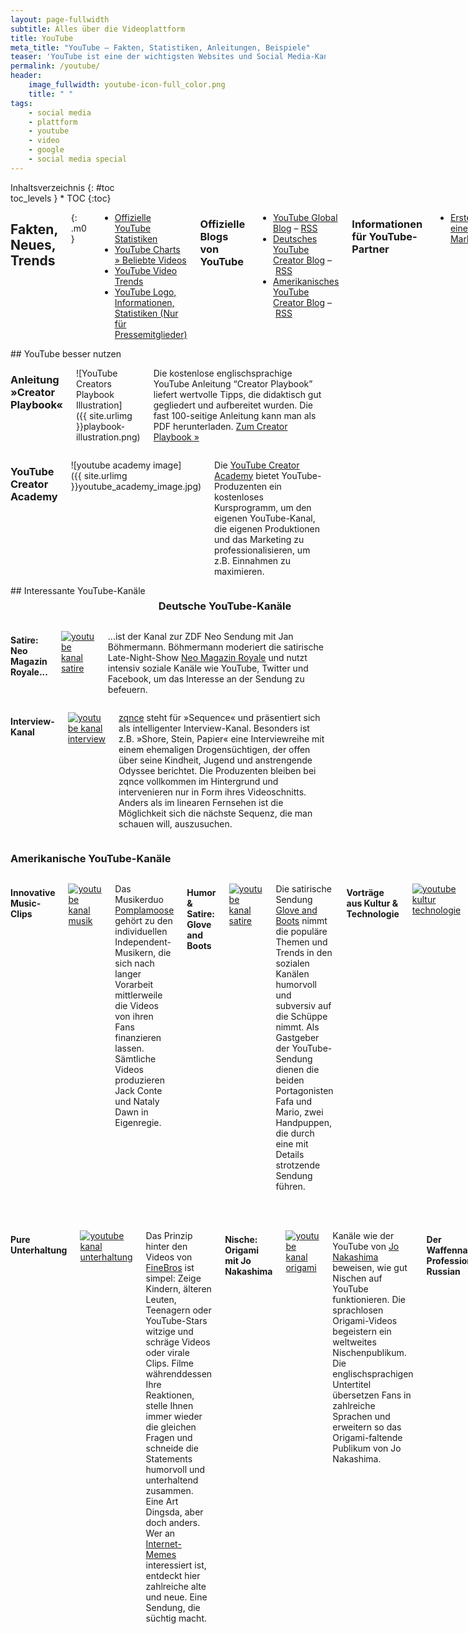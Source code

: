 ```yaml
---
layout: page-fullwidth
subtitle: Alles über die Videoplattform
title: YouTube
meta_title: "YouTube – Fakten, Statistiken, Anleitungen, Beispiele"
teaser: 'YouTube ist eine der wichtigsten Websites und Social Media-Kanäle im Internet. An dieser Stelle findet man aktuelle Nachrichten, Hintergrundinformationen, Anleitungen, Tipps &amp; Tricks und Downloads rund um die Videoplattform. Wir pflegen diese Informationen rund um die Uhr.'
permalink: /youtube/
header:
    image_fullwidth: youtube-icon-full_color.png
    title: " "
tags:
    - social media
    - plattform
    - youtube
    - video
    - google
    - social media special
---
```

<div class="row">
<div class="medium-5 medium-push-7 columns" markdown="1">
<div class="panel sans" markdown="1">
Inhaltsverzeichnis
{: #toc <div class=""></div>toc_levels }
*  TOC
{:toc}
</div>
</div><!-- /.medium-5.columns -->


<div class="medium-7 medium-pull-5 columns" markdown="1">

## Fakten, Neues, Trends
{: .m0 }

- [Offizielle YouTube Statistiken](http://www.youtube.com/t/press_statistics)
- [YouTube Charts » Beliebte Videos](http://www.youtube.com/charts)
- [YouTube Video Trends](http://www.youtube.com/videos)
- [YouTube Logo, Informationen, Statistiken (Nur für Pressemitglieder)](http://www.youtube.com/t/press_room_image_files)



### Offizielle Blogs von YouTube

- [YouTube Global Blog](http://youtube-global.blogspot.de) – [RSS](http://youtube-global.blogspot.com/feeds/posts/default?alt=rss)
- [Deutsches YouTube Creator Blog](http://youtubecreatorde.blogspot.de/) – [RSS](http://youtubecreatorde.blogspot.com/feeds/posts/default?alt=rss)
- [Amerikanisches YouTube Creator Blog](http://youtubecreator.blogspot.de) – [RSS](http://youtubecreator.blogspot.com/feeds/posts/default?alt=rss)
      
   
    
### Informationen für YouTube-Partner

- [Erstellen eines Markenkanals](http://support.google.com/youtube/bin/static.py?hl=de&topic=30085&guide=30071&page=guide.cs&answer=1101676)


   
## Virale Video-Kampagnen

Dies ist eine Sammlung bzw. Auswahl erfolgreicher, viraler<br /> Video-Kampagnen auf YouTube.

Kampagne mit Jennifer Aniston
:   <a href="http://www.youtube.com/watch?v=IV1tg9k9tXA">YouTube - Jennifer Aniston Sex Tape</a>

Tippex-Kampagne mit austauschbaren Videos
:   <a href="http://www.youtube.com/user/tippexperience">Tipp Experience</a>


</div><!-- /.medium-7.columns -->
</div><!-- /.row -->




<div class="row t30">
<div class="small-12 columns" markdown="1">
## YouTube besser nutzen
</div><!-- /.small-12.columns -->
</div><!-- /.row -->




<div class="row">
<div class="small-6 columns" markdown="1">

### Anleitung »Creator Playbook«

![YouTube Creators Playbook Illustration]({{ site.urlimg }}playbook-illustration.png)


Die kostenlose englischsprachige YouTube Anleitung “Creator Playbook” liefert wertvolle Tipps, die didaktisch gut gegliedert und aufbereitet wurden. Die fast 100-seitige Anleitung kann man als PDF herunterladen. [Zum Creator Playbook »](http://youtube.com/playbook)

</div><!-- /.small-6.columns -->



<div class="small-6 columns" markdown="1">

### YouTube Creator Academy

![youtube academy image]({{ site.urlimg }}youtube_academy_image.jpg)
        
Die [YouTube Creator Academy](https://www.youtube.com/yt/creators/de/creatoracademy.html) bietet YouTube-Produzenten ein kostenloses Kursprogramm, um den eigenen YouTube-Kanal, die eigenen Produktionen und das Marketing zu professionalisieren, um z.B. Einnahmen zu maximieren.


</div><!-- /.small-6.columns -->
</div><!-- /.row -->






<div class="row t30">
<div class="small-12 columns" markdown="1">
## Interessante YouTube-Kanäle

### Deutsche YouTube-Kanäle

</div><!-- /.small-12.columns -->
</div><!-- /.row -->




<div class="row">
<div class="medium-6 columns" markdown="1">
  
#### Satire: Neo Magazin Royale...

<a href="https://www.youtube.com/channel/UCNNEMxGKV1LsKZRt4vaIbvw"><img src="{{ site.urlimg }}youtube-jan-boehmermann-neo-royale-medium.jpg" alt="youtube kanal satire"></a>

...ist der Kanal zur ZDF Neo Sendung mit Jan Böhmermann. Böhmermann moderiert die satirische Late-Night-Show [Neo Magazin Royale](https://www.youtube.com/channel/UCNNEMxGKV1LsKZRt4vaIbvw) und nutzt intensiv soziale Kanäle wie YouTube, Twitter und Facebook, um das Interesse an der Sendung zu befeuern.


</div><!-- /.medium-6.columns -->
<div class="medium-6 columns" markdown="1">

#### Interview-Kanal 

<a href="http://www.youtube.com/user/zqnce"><img src="{{ site.urlimg }}zqnce.jpg" alt="youtube kanal interview"></a>

<a href="http://www.youtube.com/user/zqnce">zqnce</a> steht für »Sequence« und präsentiert sich als intelligenter Interview-Kanal. Besonders ist z.B. »Shore, Stein, Papier« eine Interviewreihe mit einem ehemaligen Drogensüchtigen, der offen über seine Kindheit, Jugend und anstrengende Odyssee berichtet. Die Produzenten bleiben bei zqnce vollkommen im Hintergrund und intervenieren nur in Form ihres Videoschnitts. Anders als im linearen Fernsehen ist die Möglichkeit sich die nächste Sequenz, die man schauen will, auszusuchen.

</div><!-- /.medium-6.columns -->
</div><!-- /.row -->




<div class="row t30">
<div class="small-12 columns" markdown="1">

### Amerikanische YouTube-Kanäle

</div><!-- /.small-12.columns -->
</div><!-- /.row -->



<div class="row">
<div class="medium-6 columns" markdown="1">

#### Innovative Music-Clips

<a href="https://www.youtube.com/user/PomplamooseMusic"><img src="{{ site.urlimg }}youtube-pomplamoose-medium.jpg" alt="youtube kanal musik"></a>

Das Musikerduo [Pomplamoose](https://www.youtube.com/user/PomplamooseMusic) gehört zu den individuellen Independent-Musikern, die sich nach langer Vorarbeit mittlerweile die Videos von ihren Fans finanzieren lassen. Sämtliche Videos produzieren Jack Conte und Nataly Dawn in Eigenregie.


#### Humor & Satire: Glove and Boots

<a href="http://www.youtube.com/user/gloveandboots"><img src="{{ site.urlimg }}glove_and_boots.jpg" alt="youtube kanal satire"></a>

Die satirische Sendung <a href="http://www.youtube.com/user/gloveandboots">Glove and Boots</a> nimmt die populäre Themen und Trends in den sozialen Kanälen humorvoll und subversiv auf die Schüppe nimmt. Als Gastgeber der YouTube-Sendung dienen die beiden Portagonisten Fafa und Mario, zwei Handpuppen, die durch eine mit Details strotzende Sendung führen.


#### Vorträge aus Kultur & Technologie

<a href="http://www.youtube.com/user/tedtalksdirector"><img src="{{ site.urlimg }}tedtalks.jpg" alt="youtube kultur technologie"></a>

Die <a href="http://www.youtube.com/user/tedtalksdirector">Ted Talks</a> sind zehn- bis zwanzigminütige Vorträge von Menschen, die auf ihrem Gebiet zu den intelligentesten, agilsten und erfolgreichsten Spezialisten gehören. Jeder Talk entführt den Zuschauer in eine neue Welt und informiert komprimiert aber unterhaltsam zu Themen aus Technologie, Biologie, Psychologie oder Design. Das Spektrum ist breit und bietet jedem Wissbegierigen den perfekten Kanal.


</div><!-- /.medium-6.columns -->
<div class="medium-6 columns" markdown="1">



#### Pure Unterhaltung
     
<a href="http://www.youtube.com/user/TheFineBros"><img src="{{ site.urlimg }}finebros.jpg" alt="youtube kanal unterhaltung"></a>

Das Prinzip hinter den Videos von <a href="http://www.youtube.com/user/TheFineBros">FineBros</a> ist simpel: Zeige Kindern, älteren Leuten, Teenagern oder YouTube-Stars witzige und schräge Videos oder virale Clips. Filme währenddessen Ihre Reaktionen, stelle Ihnen immer wieder die gleichen Fragen und schneide die Statements humorvoll und unterhaltend zusammen. Eine Art Dingsda, aber doch anders. Wer an <a href="http://de.wikipedia.org/wiki/Internet-Ph%C3%A4nomen">Internet-Memes</a> interessiert ist, entdeckt hier zahlreiche alte und neue. Eine Sendung, die süchtig macht.


#### Nische: Origami mit Jo Nakashima

<a href="http://www.youtube.com/user/jonakashima"><img src="{{ site.urlimg }}youtube_origami.jpg" alt="youtube kanal origami"></a>

Kanäle wie der YouTube von <a href="http://www.youtube.com/user/jonakashima">Jo Nakashima</a> beweisen, wie gut Nischen auf YouTube funktionieren. Die sprachlosen Origami-Videos begeistern ein weltweites Nischenpublikum. Die englischsprachigen Untertitel übersetzen Fans in zahlreiche Sprachen und erweitern so das Origami-faltende Publikum von Jo Nakashima.


#### Der Waffennarr Professional Russian
  
<a href="http://www.youtube.com/user/FPSRussia"><img src="{{ site.urlimg }}youtube_professional_russian.jpg" alt="youtube kanal professional russian"></a>

Unter dem YouTube-Namen bzw. Kanal <a href="http://www.youtube.com/user/FPSRussia">FPSRussia</a> veröffentlicht der Amerikaner Kyle Lamar Myers Videos, in welchen er Waffen vorstellt. Dabei erklärt er die verschiedenen Eigenschaften, um abschließend auf Melonen und Gemüse zu schießen. Ein YouTube-Kanal für Waffennarren, der ein weltweites Publikum amüsiert. Mehr über FPSRussia liest man in der <a href="http://en.wikipedia.org/wiki/FPSRussia">englischen Wikipedia</a>.

</div><!-- /.medium-6.columns -->
</div><!-- /.row -->
